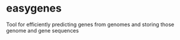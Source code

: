 # easygenes
Tool for efficiently predicting genes from genomes and storing those genome and gene sequences
